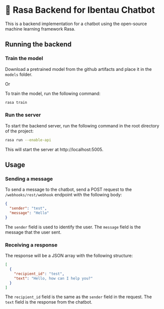 # 🤖 Rasa Backend for Ibentau Chatbot

This is a backend implementation for a chatbot using the open-source machine learning framework Rasa.

## Running the backend
### Train the model

Download a pretrained model from the github artifacts and place it in the `models` folder.

Or 

To train the model, run the following command:

```bash
rasa train
```

### Run the server

To start the backend server, run the following command in the root directory of the project:

```bash
rasa run --enable-api
```

This will start the server at http://localhost:5005.

## Usage

### Sending a message

To send a message to the chatbot, send a POST request to the `/webhooks/rest/webhook` endpoint with the following body:

```json
{
  "sender": "test",
  "message": "Hello"
}
```

The `sender` field is used to identify the user. The `message` field is the message that the user sent.

### Receiving a response

The response will be a JSON array with the following structure:

```json
[
  {
    "recipient_id": "test",
    "text": "Hello, how can I help you?"
  }
]
```

The `recipient_id` field is the same as the `sender` field in the request. The `text` field is the response from the chatbot.
